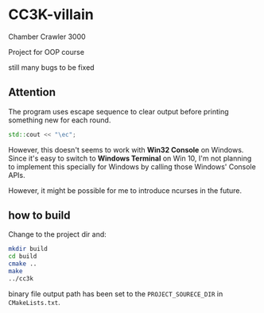 # CC3K-villain

Chamber Crawler 3000

Project for OOP course

still many bugs to be fixed

## Attention

The program uses escape sequence to clear output before printing something new for each round.

```cpp
std::cout << "\ec";
```

However, this doesn't seems to work with **Win32 Console** on Windows. Since it's easy to switch to **Windows Terminal** on Win 10, I'm not planning to implement this specially for Windows by calling those Windows' Console APIs. 

However, it might be possible for me to introduce ncurses in the future.

## how to build

Change to the project dir and:

```bash
mkdir build
cd build
cmake ..
make 
../cc3k
```

binary file output path has been set to the `PROJECT_SOURECE_DIR` in `CMakeLists.txt`.
